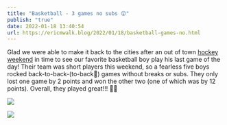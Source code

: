 ```yaml
---
title: "Basketball - 3 games no subs 😲"
publish: "true"
date: 2022-01-18 13:40:54
url: https://ericmwalk.blog/2022/01/18/basketball-games-no.html
---
```

Glad we were able to make it back to the cities after an out of town [hockey weekend](https://ericmwalk.blog/2022/01/18/duluth-hockey-weekend.html) in time to see our favorite basketball boy play his last game of the day! Their team was short players this weekend, so a fearless five boys rocked back-to-back-(to-back🤪) games without breaks or subs. They only lost one game by 2 points and won the other two (one of which was by 12 points). Overall, they played great!!! 🏀🤩

![](https://ericmwalk.blog/uploads/2022/511315e5bc.jpg)

![](https://ericmwalk.blog/uploads/2022/41383c08bf.jpg)